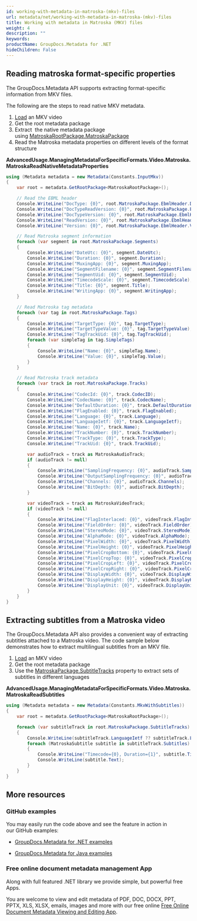 ```yaml
---
id: working-with-metadata-in-matroska-(mkv)-files
url: metadata/net/working-with-metadata-in-matroska-(mkv)-files
title: Working with metadata in Matroska (MKV) files
weight: 4
description: ""
keywords: 
productName: GroupDocs.Metadata for .NET
hideChildren: False
---
```

## Reading matroska format-specific properties

The GroupDocs.Metadata API supports extracting format-specific information from MKV files.

The following are the steps to read native MKV metadata.

1.  [Load](Loading%2Bfiles.html) an MKV video
2.  Get the root metadata package
3.  Extract  the native metadata package using [MatroskaRootPackage.MatroskaPackage](https://apireference.groupdocs.com/net/metadata/groupdocs.metadata.formats.video/matroskarootpackage/properties/matroskapackage)
4.  Read the Matroska metadata properties on different levels of the format structure

**AdvancedUsage.ManagingMetadataForSpecificFormats.Video.Matroska.MatroskaReadNativeMetadataProperties**

```csharp
using (Metadata metadata = new Metadata(Constants.InputMkv))
{
	var root = metadata.GetRootPackage<MatroskaRootPackage>();

	// Read the EBML header
	Console.WriteLine("DocType: {0}", root.MatroskaPackage.EbmlHeader.DocType);
	Console.WriteLine("DocTypeReadVersion: {0}", root.MatroskaPackage.EbmlHeader.DocTypeReadVersion);
	Console.WriteLine("DocTypeVersion: {0}", root.MatroskaPackage.EbmlHeader.DocTypeVersion);
	Console.WriteLine("ReadVersion: {0}", root.MatroskaPackage.EbmlHeader.ReadVersion);
	Console.WriteLine("Version: {0}", root.MatroskaPackage.EbmlHeader.Version);

	// Read Matroska segment information
	foreach (var segment in root.MatroskaPackage.Segments)
	{
		Console.WriteLine("DateUtc: {0}", segment.DateUtc);
		Console.WriteLine("Duration: {0}", segment.Duration);
		Console.WriteLine("MuxingApp: {0}", segment.MuxingApp);
		Console.WriteLine("SegmentFilename: {0}", segment.SegmentFilename);
		Console.WriteLine("SegmentUid: {0}", segment.SegmentUid);
		Console.WriteLine("TimecodeScale: {0}", segment.TimecodeScale);
		Console.WriteLine("Title: {0}", segment.Title);
		Console.WriteLine("WritingApp: {0}", segment.WritingApp);
	}

	// Read Matroska tag metadata
	foreach (var tag in root.MatroskaPackage.Tags)
	{
		Console.WriteLine("TargetType: {0}", tag.TargetType);
		Console.WriteLine("TargetTypeValue: {0}", tag.TargetTypeValue);
		Console.WriteLine("TagTrackUid: {0}", tag.TagTrackUid);
		foreach (var simpleTag in tag.SimpleTags)
		{
			Console.WriteLine("Name: {0}", simpleTag.Name);
			Console.WriteLine("Value: {0}", simpleTag.Value);
		}
	}

	// Read Matroska track metadata
	foreach (var track in root.MatroskaPackage.Tracks)
	{
		Console.WriteLine("CodecId: {0}", track.CodecID);
		Console.WriteLine("CodecName: {0}", track.CodecName);
		Console.WriteLine("DefaultDuration: {0}", track.DefaultDuration);
		Console.WriteLine("FlagEnabled: {0}", track.FlagEnabled);
		Console.WriteLine("Language: {0}", track.Language);
		Console.WriteLine("LanguageIetf: {0}", track.LanguageIetf);
		Console.WriteLine("Name: {0}", track.Name);
		Console.WriteLine("TrackNumber: {0}", track.TrackNumber);
		Console.WriteLine("TrackType: {0}", track.TrackType);
		Console.WriteLine("TrackUid: {0}", track.TrackUid);

		var audioTrack = track as MatroskaAudioTrack;
		if (audioTrack != null)
		{
			Console.WriteLine("SamplingFrequency: {0}", audioTrack.SamplingFrequency);
			Console.WriteLine("OutputSamplingFrequency: {0}", audioTrack.OutputSamplingFrequency);
			Console.WriteLine("Channels: {0}", audioTrack.Channels);
			Console.WriteLine("BitDepth: {0}", audioTrack.BitDepth);
		}

		var videoTrack = track as MatroskaVideoTrack;
		if (videoTrack != null)
		{
			Console.WriteLine("FlagInterlaced: {0}", videoTrack.FlagInterlaced);
			Console.WriteLine("FieldOrder: {0}", videoTrack.FieldOrder);
			Console.WriteLine("StereoMode: {0}", videoTrack.StereoMode);
			Console.WriteLine("AlphaMode: {0}", videoTrack.AlphaMode);
			Console.WriteLine("PixelWidth: {0}", videoTrack.PixelWidth);
			Console.WriteLine("PixelHeight: {0}", videoTrack.PixelHeight);
			Console.WriteLine("PixelCropBottom: {0}", videoTrack.PixelCropBottom);
			Console.WriteLine("PixelCropTop: {0}", videoTrack.PixelCropTop);
			Console.WriteLine("PixelCropLeft: {0}", videoTrack.PixelCropLeft);
			Console.WriteLine("PixelCropRight: {0}", videoTrack.PixelCropRight);
			Console.WriteLine("DisplayWidth: {0}", videoTrack.DisplayWidth);
			Console.WriteLine("DisplayHeight: {0}", videoTrack.DisplayHeight);
			Console.WriteLine("DisplayUnit: {0}", videoTrack.DisplayUnit);
		}
	}
}
```

## Extracting subtitles from a Matroska video

The GroupDocs.Metadata API also provides a convenient way of extracting subtitles attached to a Matroska video. The code sample below demonstrates how to extract multilingual subtitles from an MKV file.

1.  [Load](Loading%2Bfiles.html) an MKV video
2.  Get the root metadata package
3.  Use the [MatroskaPackage.SubtitleTracks](https://apireference.groupdocs.com/net/metadata/groupdocs.metadata.formats.video/matroskapackage/properties/subtitletracks) property to extract sets of subtitles in different languages

**AdvancedUsage.ManagingMetadataForSpecificFormats.Video.Matroska.MatroskaReadSubtitles**

```csharp
using (Metadata metadata = new Metadata(Constants.MkvWithSubtitles))
{
	var root = metadata.GetRootPackage<MatroskaRootPackage>();

	foreach (var subtitleTrack in root.MatroskaPackage.SubtitleTracks)
	{
		Console.WriteLine(subtitleTrack.LanguageIetf ?? subtitleTrack.Language);
		foreach (MatroskaSubtitle subtitle in subtitleTrack.Subtitles)
		{
			Console.WriteLine("Timecode={0}, Duration={1}", subtitle.Timecode, subtitle.Duration);
			Console.WriteLine(subtitle.Text);
		}
	}
}
```

## More resources

### GitHub examples

You may easily run the code above and see the feature in action in our GitHub examples:

*   [GroupDocs.Metadata for .NET examples](https://github.com/groupdocs-metadata/GroupDocs.Metadata-for-.NET)
    
*   [GroupDocs.Metadata for Java examples](https://github.com/groupdocs-metadata/GroupDocs.Metadata-for-Java)
    

### Free online document metadata management App

Along with full featured .NET library we provide simple, but powerful free Apps.

You are welcome to view and edit metadata of PDF, DOC, DOCX, PPT, PPTX, XLS, XLSX, emails, images and more with our free online [Free Online Document Metadata Viewing and Editing App](https://products.groupdocs.app/metadata).
